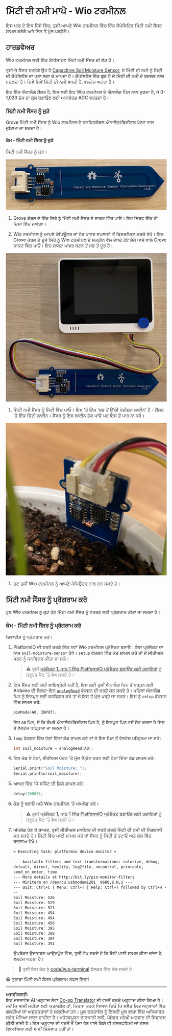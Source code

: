 <!--
CO_OP_TRANSLATOR_METADATA:
{
  "original_hash": "0d55caa8c23d73635b7559102cd17b8a",
  "translation_date": "2025-08-27T11:47:25+00:00",
  "source_file": "2-farm/lessons/2-detect-soil-moisture/wio-terminal-soil-moisture.md",
  "language_code": "pa"
}
-->
# ਮਿੱਟੀ ਦੀ ਨਮੀ ਮਾਪੋ - Wio ਟਰਮੀਨਲ

ਇਸ ਪਾਠ ਦੇ ਇਸ ਹਿੱਸੇ ਵਿੱਚ, ਤੁਸੀਂ ਆਪਣੇ Wio ਟਰਮੀਨਲ ਵਿੱਚ ਇੱਕ ਕੈਪੇਸਿਟਿਵ ਮਿੱਟੀ ਨਮੀ ਸੈਂਸਰ ਸ਼ਾਮਲ ਕਰੋਗੇ ਅਤੇ ਇਸ ਤੋਂ ਮੁੱਲ ਪੜ੍ਹੋਗੇ।

## ਹਾਰਡਵੇਅਰ

Wio ਟਰਮੀਨਲ ਲਈ ਇੱਕ ਕੈਪੇਸਿਟਿਵ ਮਿੱਟੀ ਨਮੀ ਸੈਂਸਰ ਦੀ ਲੋੜ ਹੈ।

ਤੁਸੀਂ ਜੋ ਸੈਂਸਰ ਵਰਤੋਗੇ ਉਹ ਹੈ [Capacitive Soil Moisture Sensor](https://www.seeedstudio.com/Grove-Capacitive-Moisture-Sensor-Corrosion-Resistant.html), ਜੋ ਮਿੱਟੀ ਦੀ ਨਮੀ ਨੂੰ ਮਿੱਟੀ ਦੀ ਕੈਪੇਸਿਟੈਂਸ ਦਾ ਪਤਾ ਲਗਾ ਕੇ ਮਾਪਦਾ ਹੈ। ਕੈਪੇਸਿਟੈਂਸ ਇੱਕ ਗੁਣ ਹੈ ਜੋ ਮਿੱਟੀ ਦੀ ਨਮੀ ਦੇ ਬਦਲਣ ਨਾਲ ਬਦਲਦਾ ਹੈ। ਜਿਵੇਂ ਜਿਵੇਂ ਮਿੱਟੀ ਦੀ ਨਮੀ ਵਧਦੀ ਹੈ, ਵੋਲਟੇਜ ਘਟਦਾ ਹੈ।

ਇਹ ਇੱਕ ਐਨਾਲੌਗ ਸੈਂਸਰ ਹੈ, ਇਸ ਲਈ ਇਹ Wio ਟਰਮੀਨਲ ਦੇ ਐਨਾਲੌਗ ਪਿੰਸ ਨਾਲ ਜੁੜਦਾ ਹੈ, ਜੋ 0-1,023 ਤੱਕ ਦਾ ਮੁੱਲ ਬਣਾਉਣ ਲਈ ਆਨਬੋਰਡ ADC ਵਰਤਦਾ ਹੈ।

### ਮਿੱਟੀ ਨਮੀ ਸੈਂਸਰ ਨੂੰ ਜੁੜੋ

Grove ਮਿੱਟੀ ਨਮੀ ਸੈਂਸਰ ਨੂੰ Wio ਟਰਮੀਨਲ ਦੇ ਕਨਫਿਗਰੇਬਲ ਐਨਾਲੌਗ/ਡਿਜੀਟਲ ਪੋਰਟ ਨਾਲ ਜੁੜਿਆ ਜਾ ਸਕਦਾ ਹੈ।

#### ਕੰਮ - ਮਿੱਟੀ ਨਮੀ ਸੈਂਸਰ ਨੂੰ ਜੁੜੋ

ਮਿੱਟੀ ਨਮੀ ਸੈਂਸਰ ਨੂੰ ਜੁੜੋ।

![Grove ਮਿੱਟੀ ਨਮੀ ਸੈਂਸਰ](../../../../../translated_images/grove-capacitive-soil-moisture-sensor.e7f0776cce30e78be5cc5a07839385fd6718857f31b5bf5ad3d0c73c83b2f0ef.pa.png)

1. Grove ਕੇਬਲ ਦੇ ਇੱਕ ਸਿਰੇ ਨੂੰ ਮਿੱਟੀ ਨਮੀ ਸੈਂਸਰ ਦੇ ਸਾਕਟ ਵਿੱਚ ਪਾਓ। ਇਹ ਸਿਰਫ ਇੱਕ ਹੀ ਦਿਸ਼ਾ ਵਿੱਚ ਜਾਵੇਗਾ।

1. Wio ਟਰਮੀਨਲ ਨੂੰ ਆਪਣੇ ਕੰਪਿਊਟਰ ਜਾਂ ਹੋਰ ਪਾਵਰ ਸਪਲਾਈ ਤੋਂ ਡਿਸਕਨੈਕਟ ਕਰਕੇ ਰੱਖੋ। ਫਿਰ Grove ਕੇਬਲ ਦੇ ਦੂਜੇ ਸਿਰੇ ਨੂੰ Wio ਟਰਮੀਨਲ ਦੇ ਸਕ੍ਰੀਨ ਵੱਲ ਦੇਖਦੇ ਹੋਏ ਸੱਜੇ ਪਾਸੇ ਵਾਲੇ Grove ਸਾਕਟ ਵਿੱਚ ਪਾਓ। ਇਹ ਸਾਕਟ ਪਾਵਰ ਬਟਨ ਤੋਂ ਸਭ ਤੋਂ ਦੂਰ ਹੈ।

![ਸੱਜੇ ਪਾਸੇ ਵਾਲੇ ਸਾਕਟ ਨਾਲ ਜੁੜਿਆ Grove ਮਿੱਟੀ ਨਮੀ ਸੈਂਸਰ](../../../../../translated_images/wio-soil-moisture-sensor.46919b61c3f6cb7497662251b29038ee0e57a4c8b9d071feb996c3b0d7f65aaf.pa.png)

1. ਮਿੱਟੀ ਨਮੀ ਸੈਂਸਰ ਨੂੰ ਮਿੱਟੀ ਵਿੱਚ ਪਾਓ। ਇਸ 'ਤੇ ਇੱਕ 'ਸਭ ਤੋਂ ਉੱਚੀ ਪੋਜ਼ੀਸ਼ਨ ਲਾਈਨ' ਹੈ - ਸੈਂਸਰ 'ਤੇ ਇੱਕ ਚਿੱਟੀ ਲਾਈਨ। ਸੈਂਸਰ ਨੂੰ ਇਸ ਲਾਈਨ ਤੱਕ ਪਾਓ ਪਰ ਇਸ ਤੋਂ ਪਾਰ ਨਾ ਕਰੋ।

![ਮਿੱਟੀ ਵਿੱਚ Grove ਮਿੱਟੀ ਨਮੀ ਸੈਂਸਰ](../../../../../translated_images/soil-moisture-sensor-in-soil.bfad91002bda5e960f8c51ee64b02ee59b32c8c717e3515a2c945f33e614e403.pa.png)

1. ਹੁਣ ਤੁਸੀਂ Wio ਟਰਮੀਨਲ ਨੂੰ ਆਪਣੇ ਕੰਪਿਊਟਰ ਨਾਲ ਜੁੜ ਸਕਦੇ ਹੋ।

## ਮਿੱਟੀ ਨਮੀ ਸੈਂਸਰ ਨੂੰ ਪ੍ਰੋਗਰਾਮ ਕਰੋ

ਹੁਣ Wio ਟਰਮੀਨਲ ਨੂੰ ਜੁੜੇ ਹੋਏ ਮਿੱਟੀ ਨਮੀ ਸੈਂਸਰ ਨੂੰ ਵਰਤਣ ਲਈ ਪ੍ਰੋਗਰਾਮ ਕੀਤਾ ਜਾ ਸਕਦਾ ਹੈ।

### ਕੰਮ - ਮਿੱਟੀ ਨਮੀ ਸੈਂਸਰ ਨੂੰ ਪ੍ਰੋਗਰਾਮ ਕਰੋ

ਡਿਵਾਈਸ ਨੂੰ ਪ੍ਰੋਗਰਾਮ ਕਰੋ।

1. PlatformIO ਦੀ ਵਰਤੋਂ ਕਰਕੇ ਇੱਕ ਨਵਾਂ Wio ਟਰਮੀਨਲ ਪ੍ਰੋਜੈਕਟ ਬਣਾਓ। ਇਸ ਪ੍ਰੋਜੈਕਟ ਦਾ ਨਾਮ `soil-moisture-sensor` ਰੱਖੋ। `setup` ਫੰਕਸ਼ਨ ਵਿੱਚ ਕੋਡ ਸ਼ਾਮਲ ਕਰੋ ਤਾਂ ਜੋ ਸੀਰੀਅਲ ਪੋਰਟ ਨੂੰ ਕਨਫਿਗਰ ਕੀਤਾ ਜਾ ਸਕੇ।

    > ⚠️ ਤੁਸੀਂ [ਪ੍ਰੋਜੈਕਟ 1, ਪਾਠ 1 ਵਿੱਚ PlatformIO ਪ੍ਰੋਜੈਕਟ ਬਣਾਉਣ ਲਈ ਹਦਾਇਤਾਂ](../../../1-getting-started/lessons/1-introduction-to-iot/wio-terminal.md#create-a-platformio-project) ਨੂੰ ਜ਼ਰੂਰਤ ਪੈਣ 'ਤੇ ਵੇਖ ਸਕਦੇ ਹੋ।

1. ਇਸ ਸੈਂਸਰ ਲਈ ਕੋਈ ਲਾਇਬ੍ਰੇਰੀ ਨਹੀਂ ਹੈ, ਇਸ ਲਈ ਤੁਸੀਂ ਐਨਾਲੌਗ ਪਿਨ ਤੋਂ ਪੜ੍ਹਨ ਲਈ Arduino ਦੀ ਬਿਲਟ-ਇਨ [`analogRead`](https://www.arduino.cc/reference/en/language/functions/analog-io/analogread/) ਫੰਕਸ਼ਨ ਦੀ ਵਰਤੋਂ ਕਰ ਸਕਦੇ ਹੋ। ਪਹਿਲਾਂ ਐਨਾਲੌਗ ਪਿਨ ਨੂੰ ਇਨਪੁਟ ਲਈ ਕਨਫਿਗਰ ਕਰੋ ਤਾਂ ਜੋ ਇਸ ਤੋਂ ਮੁੱਲ ਪੜ੍ਹੇ ਜਾ ਸਕਣ। ਇਸ ਨੂੰ `setup` ਫੰਕਸ਼ਨ ਵਿੱਚ ਸ਼ਾਮਲ ਕਰੋ:

    ```cpp
    pinMode(A0, INPUT);
    ```

    ਇਹ `A0` ਪਿਨ, ਜੋ ਕਿ ਕੌਮਬੋ ਐਨਾਲੌਗ/ਡਿਜੀਟਲ ਪਿਨ ਹੈ, ਨੂੰ ਇਨਪੁਟ ਪਿਨ ਵਜੋਂ ਸੈਟ ਕਰਦਾ ਹੈ ਜਿਸ ਤੋਂ ਵੋਲਟੇਜ ਪੜ੍ਹਿਆ ਜਾ ਸਕਦਾ ਹੈ।

1. `loop` ਫੰਕਸ਼ਨ ਵਿੱਚ ਹੇਠਾਂ ਦਿੱਤਾ ਕੋਡ ਸ਼ਾਮਲ ਕਰੋ ਤਾਂ ਜੋ ਇਸ ਪਿਨ ਤੋਂ ਵੋਲਟੇਜ ਪੜ੍ਹਿਆ ਜਾ ਸਕੇ:

    ```cpp
    int soil_moisture = analogRead(A0);
    ```

1. ਇਸ ਕੋਡ ਦੇ ਹੇਠਾਂ, ਸੀਰੀਅਲ ਪੋਰਟ 'ਤੇ ਮੁੱਲ ਪ੍ਰਿੰਟ ਕਰਨ ਲਈ ਹੇਠਾਂ ਦਿੱਤਾ ਕੋਡ ਸ਼ਾਮਲ ਕਰੋ:

    ```cpp
    Serial.print("Soil Moisture: ");
    Serial.println(soil_moisture);
    ```

1. ਆਖਰ ਵਿੱਚ 10 ਸਕਿੰਟ ਦੀ ਡਿਲੇ ਸ਼ਾਮਲ ਕਰੋ:

    ```cpp
    delay(10000);
    ```

1. ਕੋਡ ਨੂੰ ਬਣਾਓ ਅਤੇ Wio ਟਰਮੀਨਲ 'ਤੇ ਅੱਪਲੋਡ ਕਰੋ।

    > ⚠️ ਤੁਸੀਂ [ਪ੍ਰੋਜੈਕਟ 1, ਪਾਠ 1 ਵਿੱਚ PlatformIO ਪ੍ਰੋਜੈਕਟ ਬਣਾਉਣ ਲਈ ਹਦਾਇਤਾਂ](../../../1-getting-started/lessons/1-introduction-to-iot/wio-terminal.md#write-the-hello-world-app) ਨੂੰ ਜ਼ਰੂਰਤ ਪੈਣ 'ਤੇ ਵੇਖ ਸਕਦੇ ਹੋ।

1. ਅੱਪਲੋਡ ਹੋਣ ਤੋਂ ਬਾਅਦ, ਤੁਸੀਂ ਸੀਰੀਅਲ ਮਾਨੀਟਰ ਦੀ ਵਰਤੋਂ ਕਰਕੇ ਮਿੱਟੀ ਦੀ ਨਮੀ ਦੀ ਨਿਗਰਾਨੀ ਕਰ ਸਕਦੇ ਹੋ। ਮਿੱਟੀ ਵਿੱਚ ਪਾਣੀ ਸ਼ਾਮਲ ਕਰੋ ਜਾਂ ਸੈਂਸਰ ਨੂੰ ਮਿੱਟੀ ਤੋਂ ਹਟਾਓ ਅਤੇ ਮੁੱਲ ਵਿੱਚ ਬਦਲਾਅ ਵੇਖੋ।

    ```output
    > Executing task: platformio device monitor <
    
    --- Available filters and text transformations: colorize, debug, default, direct, hexlify, log2file, nocontrol, printable, send_on_enter, time
    --- More details at http://bit.ly/pio-monitor-filters
    --- Miniterm on /dev/cu.usbmodem1201  9600,8,N,1 ---
    --- Quit: Ctrl+C | Menu: Ctrl+T | Help: Ctrl+T followed by Ctrl+H ---
    Soil Moisture: 526
    Soil Moisture: 529
    Soil Moisture: 521
    Soil Moisture: 494
    Soil Moisture: 454
    Soil Moisture: 456
    Soil Moisture: 395
    Soil Moisture: 388
    Soil Moisture: 394
    Soil Moisture: 391
    ```

    ਉਪਰੋਕਤ ਉਦਾਹਰਣ ਆਉਟਪੁੱਟ ਵਿੱਚ, ਤੁਸੀਂ ਵੇਖ ਸਕਦੇ ਹੋ ਕਿ ਜਿਵੇਂ ਪਾਣੀ ਸ਼ਾਮਲ ਕੀਤਾ ਜਾਂਦਾ ਹੈ, ਵੋਲਟੇਜ ਘਟਦਾ ਹੈ।

> 💁 ਤੁਸੀਂ ਇਸ ਕੋਡ ਨੂੰ [code/wio-terminal](../../../../../2-farm/lessons/2-detect-soil-moisture/code/wio-terminal) ਫੋਲਡਰ ਵਿੱਚ ਲੱਭ ਸਕਦੇ ਹੋ।

😀 ਤੁਹਾਡਾ ਮਿੱਟੀ ਨਮੀ ਸੈਂਸਰ ਪ੍ਰੋਗਰਾਮ ਸਫਲ ਰਿਹਾ!

---

**ਅਸਵੀਕਰਤੀ**:  
ਇਹ ਦਸਤਾਵੇਜ਼ AI ਅਨੁਵਾਦ ਸੇਵਾ [Co-op Translator](https://github.com/Azure/co-op-translator) ਦੀ ਵਰਤੋਂ ਕਰਕੇ ਅਨੁਵਾਦ ਕੀਤਾ ਗਿਆ ਹੈ। ਜਦੋਂ ਕਿ ਅਸੀਂ ਸਹੀਤਾ ਲਈ ਯਤਨਸ਼ੀਲ ਹਾਂ, ਕਿਰਪਾ ਕਰਕੇ ਧਿਆਨ ਦਿਓ ਕਿ ਸਵੈਚਾਲਿਤ ਅਨੁਵਾਦਾਂ ਵਿੱਚ ਗਲਤੀਆਂ ਜਾਂ ਅਸੁਚਤਤਾਵਾਂ ਹੋ ਸਕਦੀਆਂ ਹਨ। ਮੂਲ ਦਸਤਾਵੇਜ਼ ਨੂੰ ਇਸਦੀ ਮੂਲ ਭਾਸ਼ਾ ਵਿੱਚ ਅਧਿਕਾਰਤ ਸਰੋਤ ਮੰਨਿਆ ਜਾਣਾ ਚਾਹੀਦਾ ਹੈ। ਮਹੱਤਵਪੂਰਨ ਜਾਣਕਾਰੀ ਲਈ, ਪੇਸ਼ੇਵਰ ਮਨੁੱਖੀ ਅਨੁਵਾਦ ਦੀ ਸਿਫਾਰਸ਼ ਕੀਤੀ ਜਾਂਦੀ ਹੈ। ਇਸ ਅਨੁਵਾਦ ਦੀ ਵਰਤੋਂ ਤੋਂ ਪੈਦਾ ਹੋਣ ਵਾਲੇ ਕਿਸੇ ਵੀ ਗਲਤਫਹਿਮੀ ਜਾਂ ਗਲਤ ਵਿਆਖਿਆ ਲਈ ਅਸੀਂ ਜ਼ਿੰਮੇਵਾਰ ਨਹੀਂ ਹਾਂ।